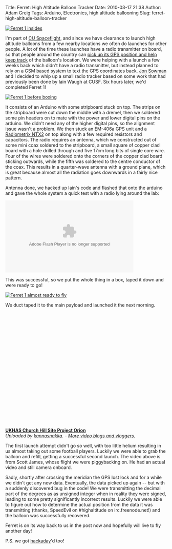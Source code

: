 Title: Ferret: High Altitude Balloon Tracker
Date: 2010-03-17 21:38
Author: Adam Greig
Tags: Arduino, Electronics, high altitude ballooning
Slug: ferret-high-altitude-balloon-tracker

<a href="http://www.flickr.com/photos/randomskk/4414040518/" title="Ferret 1 insides"><img src="http://farm3.staticflickr.com/2725/4414040518_16f001f3ae_z.jpg" alt="Ferret 1 insides" /></a>

I'm part of [CU Spaceflight][], and since we have clearance to launch
high altitude balloons from a few nearby locations we often do launches
for other people. A lot of the time these launches have a radio
transmitter on board, so that people around the country can [pick up its
GPS position and help keep track][] of the balloon's location. We were
helping with a launch a few weeks back which didn't have a radio
transmitter, but instead planned to rely on a GSM based system to text
the GPS coordinates back. [Jon Sowman][] and I decided to whip up a
small radio tracker based on some work that had previously been done by
Iain Waugh at CUSF. Six hours later, we'd completed Ferret 1!

<a href="http://www.flickr.com/photos/randomskk/4414039650/" title="Ferret 1 before boxing"><img src="http://farm3.staticflickr.com/2749/4414039650_e30c16dcf1_z.jpg" alt="Ferret 1 before boxing" /></a>

It consists of an Arduino with some stripboard stuck on top. The strips
on the stripboard were cut down the middle with a dremel, then we
soldered some pin headers on to mate with the power and lower digital
pins on the arduino. We didn't need any of the higher digital pins, so
the alignment issue wasn't a problem. We then stuck an EM-406a GPS unit
and a [Radiometrix NTX2][] on top along with a few required resistors
and capacitors. The radio requires an antenna, which we constructed out
of some mini coax soldered to the stripboard, a small square of copper
clad board with a hole drilled through and five 17cm long bits of single
core wire. Four of the wires were soldered onto the corners of the
copper clad board sticking outwards, while the fifth was soldered to the
centre conductor of the coax. This results in a quarter-wave antenna
with a ground plane, which is great because almost all the radiation
goes downwards in a fairly nice pattern.

Antenna done, we hacked up Iain's code and flashed that onto the arduino
and gave the whole system a quick test with a radio lying around the
lab:

<object classid="clsid:d27cdb6e-ae6d-11cf-96b8-444553540000" width="400" height="225" codebase="http://download.macromedia.com/pub/shockwave/cabs/flash/swflash.cab#version=6,0,40,0"><param name="data" value="http://www.flickr.com/apps/video/stewart.swf?v=71377"></param><param name="flashvars" value="intl_lang=en-us&amp;photo_secret=08fe2449a9&amp;photo_id=4414453230&amp;flickr_show_info_box=true&amp;hd_default=false"></param><param name="bgcolor" value="#000000"></param><param name="allowFullScreen" value="true"></param><param name="src" value="http://www.flickr.com/apps/video/stewart.swf?v=71377"></param><param name="allowfullscreen" value="true"></param><embed type="application/x-shockwave-flash" width="400" height="225" src="http://www.flickr.com/apps/video/stewart.swf?v=71377" allowfullscreen="true" bgcolor="#000000" flashvars="intl_lang=en-us&amp;photo_secret=08fe2449a9&amp;photo_id=4414453230&amp;flickr_show_info_box=true&amp;hd_default=false" data="http://www.flickr.com/apps/video/stewart.swf?v=71377"></embed></object>

This was successful, so we put the whole thing in a box, taped it down
and were ready to go!

<a href="http://www.flickr.com/photos/randomskk/4413279333/" title="Ferret 1 almost ready to fly"><img src="http://farm5.staticflickr.com/4011/4413279333_40b8397eb8_z.jpg" alt="Ferret 1 almost ready to fly" /></a>

We duct taped it to the main payload and launched it the next morning.

<object classid="clsid:d27cdb6e-ae6d-11cf-96b8-444553540000" width="480" height="360" codebase="http://download.macromedia.com/pub/shockwave/cabs/flash/swflash.cab#version=6,0,40,0"><param name="allowFullScreen" value="true"></param><param name="allowScriptAccess" value="always"></param><param name="src" value="http://www.dailymotion.com/swf/video/xchspy"></param><param name="allowfullscreen" value="true"></param><embed type="application/x-shockwave-flash" width="480" height="360" src="http://www.dailymotion.com/swf/video/xchspy" allowscriptaccess="always" allowfullscreen="true"></embed></object>  
**[UKHAS Church Hill Site Project Orion][]**  
*Uploaded by [kannasnakka][]. - [More video blogs and vloggers.][]*

The first launch attempt didn't go so well, with too little helium
resulting in us almost taking out some football players. Luckily we were
able to grab the balloon and refill, getting a successful second launch.
The video above is from Scott James, whose flight we were piggybacking
on. He had an actual video and still camera onboard.

Sadly, shortly after crossing the meridian the GPS lost lock and for a
while we didn't get any new data. Eventually, the data picked up again
-- but with a suddenly discovered bug in the code! We were transmitting
the decimal part of the degrees as as unsigned integer when in reality
they were signed, leading to some pretty significantly incorrect
results. Luckily we were able to figure out how to determine the actual
position from the data it was transmitting (thanks, SpeedEvil on
\#highaltitude on irc.freenode.net!) and the balloon was successfully
recovered.

Ferret is on its way back to us in the post now and hopefully will live
to fly another day!

P.S. we got [hackaday][]'d too!

  [CU Spaceflight]: http://www.srcf.ucam.org/~cuspaceflight/
  [pick up its GPS position and help keep track]: http://ukhas.org.uk/guides:tracking_guide
  [Jon Sowman]: http://www.hexoc.com/wb/pages/ferret.php
  [Radiometrix NTX2]: http://www.radiometrix.co.uk/products/ntx2nrx2.htm
  [UKHAS Church Hill Site Project Orion]: http://www.dailymotion.com/video/xchspy_ukhas-church-hill-site-project-orio_webcam
  [kannasnakka]: http://www.dailymotion.com/kannasnakka
  [More video blogs and vloggers.]: http://www.dailymotion.com/gb/channel/webcam
  [hackaday]: http://hackaday.com/2010/03/17/arduino-balloon-tracking/
